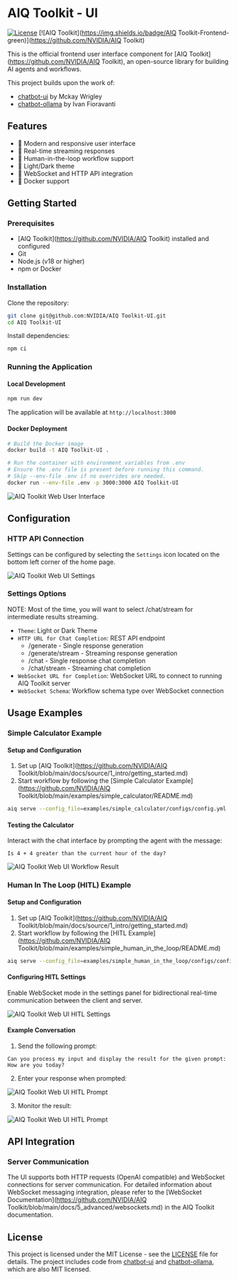 # AIQ Toolkit - UI

[![License](https://img.shields.io/badge/license-MIT-blue.svg)](LICENSE)
[![AIQ Toolkit](https://img.shields.io/badge/AIQ Toolkit-Frontend-green)](https://github.com/NVIDIA/AIQ Toolkit)

This is the official frontend user interface component for [AIQ Toolkit](https://github.com/NVIDIA/AIQ Toolkit), an open-source library for building AI agents and workflows.

This project builds upon the work of:
- [chatbot-ui](https://github.com/mckaywrigley/chatbot-ui) by Mckay Wrigley
- [chatbot-ollama](https://github.com/ivanfioravanti/chatbot-ollama) by Ivan Fioravanti

## Features
- 🎨 Modern and responsive user interface
- 🔄 Real-time streaming responses
- 🤝 Human-in-the-loop workflow support
- 🌙 Light/Dark theme
- 🔌 WebSocket and HTTP API integration
- 🐳 Docker support

## Getting Started

### Prerequisites
- [AIQ Toolkit](https://github.com/NVIDIA/AIQ Toolkit) installed and configured
- Git
- Node.js (v18 or higher)
- npm or Docker

### Installation

Clone the repository:
```bash
git clone git@github.com:NVIDIA/AIQ Toolkit-UI.git
cd AIQ Toolkit-UI
```

Install dependencies:
```bash
npm ci
```

### Running the Application

#### Local Development
```bash
npm run dev
```
The application will be available at `http://localhost:3000`

#### Docker Deployment
```bash
# Build the Docker image
docker build -t AIQ Toolkit-UI .

# Run the container with environment variables from .env
# Ensure the .env file is present before running this command.
# Skip --env-file .env if no overrides are needed.
docker run --env-file .env -p 3000:3000 AIQ Toolkit-UI
```

![AIQ Toolkit Web User Interface](public/screenshots/ui_home_page.png)

## Configuration

### HTTP API Connection
Settings can be configured by selecting the `Settings` icon located on the bottom left corner of the home page.

![AIQ Toolkit Web UI Settings](public/screenshots/ui_generate_example_settings.png)

### Settings Options
NOTE: Most of the time, you will want to select /chat/stream for intermediate results streaming.

- `Theme`: Light or Dark Theme
- `HTTP URL for Chat Completion`: REST API endpoint
  - /generate - Single response generation
  - /generate/stream - Streaming response generation
  - /chat - Single response chat completion
  - /chat/stream - Streaming chat completion
- `WebSocket URL for Completion`: WebSocket URL to connect to running AIQ Toolkit server
- `WebSocket Schema`: Workflow schema type over WebSocket connection

## Usage Examples

### Simple Calculator Example

#### Setup and Configuration
1. Set up [AIQ Toolkit](https://github.com/NVIDIA/AIQ Toolkit/blob/main/docs/source/1_intro/getting_started.md) 
2. Start workflow by following the [Simple Calculator Example](https://github.com/NVIDIA/AIQ Toolkit/blob/main/examples/simple_calculator/README.md)
```bash
aiq serve --config_file=examples/simple_calculator/configs/config.yml
```

#### Testing the Calculator
Interact with the chat interface by prompting the agent with the message:
```
Is 4 + 4 greater than the current hour of the day?
```

![AIQ Toolkit Web UI Workflow Result](public/screenshots/ui_generate_example.png)

### Human In The Loop (HITL) Example

#### Setup and Configuration
1. Set up [AIQ Toolkit](https://github.com/NVIDIA/AIQ Toolkit/blob/main/docs/source/1_intro/getting_started.md) 
2. Start workflow by following the [HITL Example](https://github.com/NVIDIA/AIQ Toolkit/blob/main/examples/simple_human_in_the_loop/README.md)
```bash
aiq serve --config_file=examples/simple_human_in_the_loop/configs/config.yml
```

#### Configuring HITL Settings
Enable WebSocket mode in the settings panel for bidirectional real-time communication between the client and server.

![AIQ Toolkit Web UI HITL Settings](public/screenshots/hitl_settings.png)

#### Example Conversation
1. Send the following prompt:
```
Can you process my input and display the result for the given prompt: How are you today?
```

2. Enter your response when prompted:

![AIQ Toolkit Web UI HITL Prompt](public/screenshots/hitl_prompt.png)

3. Monitor the result:

![AIQ Toolkit Web UI HITL Prompt](public/screenshots/hitl_result.png)

## API Integration

### Server Communication
The UI supports both HTTP requests (OpenAI compatible) and WebSocket connections for server communication. For detailed information about WebSocket messaging integration, please refer to the [WebSocket Documentation](https://github.com/NVIDIA/AIQ Toolkit/blob/main/docs/5_advanced/websockets.md) in the AIQ Toolkit documentation.



## License
This project is licensed under the MIT License - see the [LICENSE](LICENSE) file for details. The project includes code from [chatbot-ui](https://github.com/mckaywrigley/chatbot-ui) and [chatbot-ollama](https://github.com/ivanfioravanti/chatbot-ollama), which are also MIT licensed.

